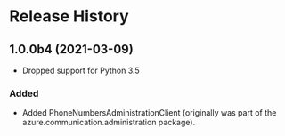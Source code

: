 # Release History

## 1.0.0b4 (2021-03-09)
- Dropped support for Python 3.5

### Added
- Added PhoneNumbersAdministrationClient (originally was part of the azure.communication.administration package).




<!-- LINKS -->
[read_me]: https://github.com/Azure/azure-sdk-for-python/blob/master/sdk/communication/azure-communication-phonenumbers/README.md
[documentation]: https://docs.microsoft.com/azure/communication-services/quickstarts/access-tokens?pivots=programming-language-python